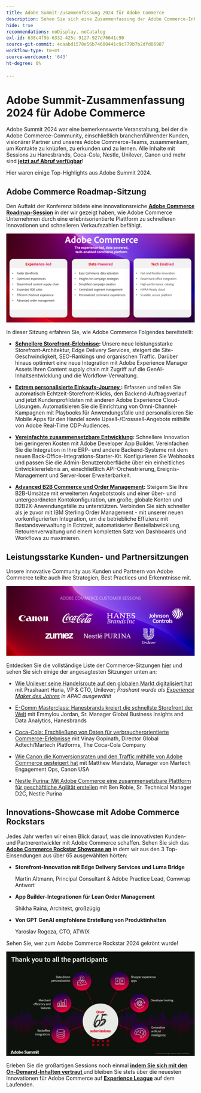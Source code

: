 ```yaml
---
title: Adobe Summit-Zusammenfassung 2024 für Adobe Commerce
description: Sehen Sie sich eine Zusammenfassung der Adobe Commerce-Inhalte des Adobe Summit-Events 2024 an.
hide: true
recommendations: noDisplay, noCatalog
exl-id: 638c4f9b-6332-425c-9127-927d76641c90
source-git-commit: 4caabd1578e56b74600441c9c779b7b2dfd06987
workflow-type: tm+mt
source-wordcount: '643'
ht-degree: 0%

---
```


# Adobe Summit-Zusammenfassung 2024 für Adobe Commerce

Adobe Summit 2024 war eine bemerkenswerte Veranstaltung, bei der die Adobe Commerce-Community, einschließlich branchenführender Kunden, visionärer Partner und unseres Adobe Commerce-Teams, zusammenkam, um Kontakte zu knüpfen, zu erkunden und zu lernen. Alle Inhalte mit Sessions zu Hanesbrands, Coca-Cola, Nestle, Unilever, Canon und mehr sind [**jetzt auf Abruf verfügbar**](https://business.adobe.com/summit/2024/sessions.html?Track=Commerce)!

Hier waren einige Top-Highlights aus Adobe Summit 2024.

## Adobe Commerce Roadmap-Sitzung

Den Auftakt der Konferenz bildete eine innovationsreiche [**Adobe Commerce Roadmap-Session**](https://business.adobe.com/summit/2024/sessions/adobe-commerce-2024-product-roadmap-review-s432.html) in der wir gezeigt haben, wie Adobe Commerce Unternehmen durch eine erlebnisorientierte Plattform zu schnelleren Innovationen und schnelleren Verkaufszahlen befähigt.

![Adobe Commerce-Roadmap-Präsentation mit neuen Funktionen und Leistungsverbesserungen](../../assets/events/image1.png)

In dieser Sitzung erfahren Sie, wie Adobe Commerce Folgendes bereitstellt:

- **[Schnellere Storefront-Erlebnisse](https://experienceleague.adobe.com/developer/commerce/storefront/):** Unsere neue leistungsstarke Storefront-Architektur, Edge Delivery Services, steigert die Site-Geschwindigkeit, SEO-Rankings und organischen Traffic. Darüber hinaus optimiert eine neue Integration mit Adobe Experience Manager Assets Ihren Content supply chain mit Zugriff auf die GenAI-Inhaltsentwicklung und die Workflow-Verwaltung.

- **[Extrem personalisierte Einkaufs-Journey ](https://experienceleague.adobe.com/en/docs/commerce-admin/customers/customers-menu/personalize-scale):** Erfassen und teilen Sie automatisch Echtzeit-Storefront-Klicks, den Backend-Auftragsverlauf und jetzt Kundenprofildaten mit anderen Adobe Experience Cloud-Lösungen. Automatisieren Sie die Einrichtung von Omni-Channel-Kampagnen mit Playbooks für Anwendungsfälle und personalisieren Sie Mobile Apps für den Handel sowie Upsell-/Crosssell-Angebote mithilfe von Adobe Real-Time CDP-Audiences.

- **[Vereinfachte zusammensetzbare Entwicklung](https://developer.adobe.com/commerce/extensibility/app-development/learning-path/):** Schnellere Innovation bei geringeren Kosten mit Adobe Developer App Builder. Vereinfachen Sie die Integration in Ihre ERP- und andere Backend-Systeme mit dem neuen Back-Office-Integrations-Starter-Kit. Konfigurieren Sie Webhooks und passen Sie die Admin-Benutzeroberfläche über ein einheitliches Entwicklererlebnis an, einschließlich API-Orchestrierung, Ereignis-Management und Server-loser Erweiterbarkeit.

- **[Advanced B2B Commerce und Order Management](https://experienceleague.adobe.com/en/docs/commerce-admin/b2b/introduction):** Steigern Sie Ihre B2B-Umsätze mit erweiterten Angebotstools und einer über- und untergeordneten Kontokonfiguration, um große, globale Konten und B2B2X-Anwendungsfälle zu unterstützen. Verbinden Sie sich schneller als je zuvor mit IBM Sterling Order Management - mit unserer neuen vorkonfigurierten Integration, um die betriebliche Effizienz mit Bestandsverwaltung in Echtzeit, automatisierter Bestellabwicklung, Retourenverwaltung und einem kompletten Satz von Dashboards und Workflows zu maximieren.

## Leistungsstarke Kunden- und Partnersitzungen

Unsere innovative Community aus Kunden und Partnern von Adobe Commerce teilte auch ihre Strategien, Best Practices und Erkenntnisse mit.

![Logos der Adobe Summit 2024 teilnehmenden Unternehmen einschließlich Unilever, Hanesbrands, Coca-Cola, Canon und Nestle Purina](../../assets/events/image2.png)

Entdecken Sie die vollständige Liste der Commerce-Sitzungen [hier](https://business.adobe.com/summit/2024/sessions.html?Track=Commerce) und sehen Sie sich einige der angesagtesten Sitzungen unten an:

- [Wie Unilever seine Handelsroute auf den globalen Markt digitalisiert hat](https://business.adobe.com/summit/2024/sessions/how-unilever-digitized-its-distributive-trade-rout-s430.html) mit Prashaant Huria, VP &amp; CTO, Unilever; *Prashant wurde als [Experience Maker des Jahres](https://www.adobeexperienceawards.com/stories2024) in APAC ausgewählt*

- [E-Comm Masterclass: Hanesbrands kreiert die schnellste Storefront der Welt](https://business.adobe.com/summit/2024/sessions/ecomm-masterclass-hanesbrands-creates-the-worlds-f-s435.html) mit Emmylou Jordan, Sr. Manager Global Business Insights and Data Analytics, Hanesbrands

- [Coca-Cola: Erschließung von Daten für verbraucherorientierte Commerce-Erlebnisse](https://business.adobe.com/summit/2024/sessions/cocacola-unlocking-data-to-create-consumercentric-s434.html) mit Vinay Gopinath, Director Global Adtech/Martech Platforms, The Coca-Cola Company

- [Wie Canon die Konversionsraten und den Traffic mithilfe von Adobe Commerce gesteigert hat](https://business.adobe.com/summit/2024/sessions/how-canon-increased-conversion-rates-and-traffic-u-s438.html) mit Matthew Mandato, Manager von Martech Engagement Ops, Canon USA

- [Nestle Purina: Mit Adobe Commerce eine zusammensetzbare Plattform für geschäftliche Agilität erstellen](https://business.adobe.com/summit/2024/sessions/purina-takes-composable-commerce-approach-to-boost-s437.html) mit Ben Robie, Sr. Technical Manager D2C, Nestle Purina

## Innovations-Showcase mit Adobe Commerce Rockstars

Jedes Jahr werfen wir einen Blick darauf, was die innovativsten Kunden- und Partnerentwickler mit Adobe Commerce schaffen. Sehen Sie sich das **[Adobe Commerce Rockstar Showcase an](https://business.adobe.com/summit/2024/sessions/adobe-commerce-rockstar-showcase-s431.html)** in dem wir aus den 3 Top-Einsendungen aus über 65 ausgewählten hörten:

- **Storefront-Innovation mit Edge Delivery Services und Luma Bridge**

  Martin Altmann, Principal Consultant &amp; Adobe Practice Lead, Comwrap Antwort

- **App Builder-Integrationen für Lean Order Management**

  Shikha Raina, Architekt, großzügig

- **Von GPT GenAI empfohlene Erstellung von Produktinhalten**

  Yaroslav Rogoza, CTO, ATWIX

Sehen Sie, wer zum Adobe Commerce Rockstar 2024 gekrönt wurde!

![Adobe Commerce Rockstar Showcase-Gewinnerankündigung zur Anzeige des Champions von 2024](../../assets/events/image3.png)

Erleben Sie die großartigen Sessions noch einmal **[indem Sie sich mit den On-Demand-Inhalten vertraut ](https://business.adobe.com/summit/2024/sessions.html?Track=Commerce)** und bleiben Sie stets über die neuesten Innovationen für Adobe Commerce auf [**Experience League**](https://experienceleague.adobe.com/en/docs/commerce-admin/start/about) auf dem Laufenden.
